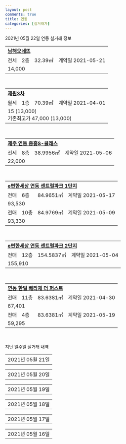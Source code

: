 ```yaml
---
layout: post
comments: true
title: 연동
categories: [실거래가]
---
```


2021년 05월 22일 연동 실거래 정보

<table>
  <tr>
    <td colspan="4" style="font-weight: bold;"><a href="https://search.naver.com/search.naver?query=남해오네뜨">남해오네뜨</a></td>
  </tr>
    
  <tr>
    <td>전세</td>
    <td>2층</td>
    <td>32.39㎡</td>
    <td>계약일 2021-05-21</td>
  </tr>
  <tr>
    <td colspan="4">14,000</td>
  </tr>
    
</table>
<br>
<table>
  <tr>
    <td colspan="4" style="font-weight: bold;"><a href="https://search.naver.com/search.naver?query=제원3차">제원3차</a></td>
  </tr>
    
  <tr>
    <td>월세</td>
    <td>1층</td>
    <td>70.39㎡</td>
    <td>계약일 2021-04-01</td>
  </tr>
  <tr>
    <td colspan="4">15 (13,000)<br>기존최고가 47,000 (13,000)</td>
  </tr>
    
</table>
<br>
<table>
  <tr>
    <td colspan="4" style="font-weight: bold;"><a href="https://search.naver.com/search.naver?query=제주 연동 중흥S-클래스">제주 연동 중흥S-클래스</a></td>
  </tr>
    
  <tr>
    <td>전세</td>
    <td>8층</td>
    <td>38.9956㎡</td>
    <td>계약일 2021-05-06</td>
  </tr>
  <tr>
    <td colspan="4">22,000</td>
  </tr>
    
</table>
<br>
<table>
  <tr>
    <td colspan="4" style="font-weight: bold;"><a href="https://search.naver.com/search.naver?query=e편한세상 연동 센트럴파크 1단지">e편한세상 연동 센트럴파크 1단지</a></td>
  </tr>
    
  <tr>
    <td>전매</td>
    <td>6층</td>
    <td>84.9651㎡</td>
    <td>계약일 2021-05-17</td>
  </tr>
  <tr>
    <td colspan="4">93,530</td>
  </tr>
    
  <tr>
    <td>전매</td>
    <td>10층</td>
    <td>84.9769㎡</td>
    <td>계약일 2021-05-09</td>
  </tr>
  <tr>
    <td colspan="4">93,330</td>
  </tr>
    
</table>
<br>
<table>
  <tr>
    <td colspan="4" style="font-weight: bold;"><a href="https://search.naver.com/search.naver?query=e편한세상 연동 센트럴파크 2단지">e편한세상 연동 센트럴파크 2단지</a></td>
  </tr>
    
  <tr>
    <td>전매</td>
    <td>12층</td>
    <td>154.5837㎡</td>
    <td>계약일 2021-05-04</td>
  </tr>
  <tr>
    <td colspan="4">155,910</td>
  </tr>
    
</table>
<br>
<table>
  <tr>
    <td colspan="4" style="font-weight: bold;"><a href="https://search.naver.com/search.naver?query=연동 한일 베라체 더 퍼스트">연동 한일 베라체 더 퍼스트</a></td>
  </tr>
    
  <tr>
    <td>전매</td>
    <td>11층</td>
    <td>83.6381㎡</td>
    <td>계약일 2021-04-30</td>
  </tr>
  <tr>
    <td colspan="4">67,401</td>
  </tr>
    
  <tr>
    <td>전매</td>
    <td>4층</td>
    <td>83.6381㎡</td>
    <td>계약일 2021-05-19</td>
  </tr>
  <tr>
    <td colspan="4">59,295</td>
  </tr>
    
</table>
    
<div style="margin-top: 50px; margin-bottom: 13px">지난 일주일 실거래 내역</div>

  <table style="width: 100%; margin-bottom: 1px">
      <tr class="header">
        <td>2021년 05월 21일</td>
      </tr>
      <tr class="child" style="display: none">
        <td>
            
        <table>
          <tr>
            <td colspan="4" style="font-weight: bold;"><a href="https://search.naver.com/search.naver?query=e편한세상 연동 센트럴파크 1단지">e편한세상 연동 센트럴파크 1단지</a></td>
          </tr>

          <tr>
            <td>전매</td>
            <td>10층</td>
            <td>84.9418㎡</td>
            <td>계약일 2021-05-03</td>
          </tr>
          <tr>
            <td colspan="4">97,830</td>
          </tr>
    
          <tr>
            <td>전매</td>
            <td>7층</td>
            <td>84.9418㎡</td>
            <td>계약일 2021-05-08</td>
          </tr>
          <tr>
            <td colspan="4">97,230</td>
          </tr>
    
          <tr>
            <td>전매</td>
            <td>13층</td>
            <td>84.9651㎡</td>
            <td>계약일 2021-05-04</td>
          </tr>
          <tr>
            <td colspan="4">96,930</td>
          </tr>
    
          <tr>
            <td>전매</td>
            <td>12층</td>
            <td>84.9651㎡</td>
            <td>계약일 2021-05-04</td>
          </tr>
          <tr>
            <td colspan="4">96,230</td>
          </tr>
    
          <tr>
            <td>전매</td>
            <td>5층</td>
            <td>84.9665㎡</td>
            <td>계약일 2021-05-18</td>
          </tr>
          <tr>
            <td colspan="4">90,330</td>
          </tr>
    
          <tr>
            <td>전매</td>
            <td>14층</td>
            <td>84.9418㎡</td>
            <td>계약일 2021-04-22</td>
          </tr>
          <tr>
            <td colspan="4">101,630</td>
          </tr>
    
          <tr>
            <td>전매</td>
            <td>13층</td>
            <td>84.9418㎡</td>
            <td>계약일 2021-05-06</td>
          </tr>
          <tr>
            <td colspan="4">101,430</td>
          </tr>
    
        </table>
        <table style="margin-top: 5px">
          <tr>
            <td colspan="4" style="font-weight: bold;"><a href="https://search.naver.com/search.naver?query=e편한세상 연동 센트럴파크 2단지">e편한세상 연동 센트럴파크 2단지</a></td>
          </tr>
    
          <tr>
            <td>전매</td>
            <td>12층</td>
            <td>84.9418㎡</td>
            <td>계약일 2021-05-03</td>
          </tr>
          <tr>
            <td colspan="4">95,230</td>
          </tr>
    
          <tr>
            <td>전매</td>
            <td>11층</td>
            <td>84.9418㎡</td>
            <td>계약일 2021-05-18</td>
          </tr>
          <tr>
            <td colspan="4">95,030</td>
          </tr>
    
          <tr>
            <td>전매</td>
            <td>14층</td>
            <td>84.9418㎡</td>
            <td>계약일 2021-05-04</td>
          </tr>
          <tr>
            <td colspan="4">94,630</td>
          </tr>
    
          <tr>
            <td>전매</td>
            <td>10층</td>
            <td>84.9769㎡</td>
            <td>계약일 2021-05-18</td>
          </tr>
          <tr>
            <td colspan="4">93,330</td>
          </tr>
    
          <tr>
            <td>전매</td>
            <td>9층</td>
            <td>84.9665㎡</td>
            <td>계약일 2021-05-04</td>
          </tr>
          <tr>
            <td colspan="4">92,130</td>
          </tr>
    
          <tr>
            <td>전매</td>
            <td>11층</td>
            <td>84.9651㎡</td>
            <td>계약일 2021-05-15</td>
          </tr>
          <tr>
            <td colspan="4">90,830</td>
          </tr>
    
          <tr>
            <td>전매</td>
            <td>7층</td>
            <td>84.9769㎡</td>
            <td>계약일 2021-05-03</td>
          </tr>
          <tr>
            <td colspan="4">90,730</td>
          </tr>
    
          <tr>
            <td>전매</td>
            <td>2층</td>
            <td>84.9665㎡</td>
            <td>계약일 2021-05-06</td>
          </tr>
          <tr>
            <td colspan="4">90,630</td>
          </tr>
    
          <tr>
            <td>전매</td>
            <td>14층</td>
            <td>84.9651㎡</td>
            <td>계약일 2021-05-20</td>
          </tr>
          <tr>
            <td colspan="4">89,630</td>
          </tr>
    
          <tr>
            <td>전매</td>
            <td>14층</td>
            <td>154.5837㎡</td>
            <td>계약일 2021-05-18</td>
          </tr>
          <tr>
            <td colspan="4">151,310</td>
          </tr>
    
          <tr>
            <td>전매</td>
            <td>13층</td>
            <td>154.5837㎡</td>
            <td>계약일 2021-05-20</td>
          </tr>
          <tr>
            <td colspan="4">149,610</td>
          </tr>
    
        </table>
        <table style="margin-top: 5px">
          <tr>
            <td colspan="4" style="font-weight: bold;"><a href="https://search.naver.com/search.naver?query=연동 한일 베라체 더 퍼스트">연동 한일 베라체 더 퍼스트</a></td>
          </tr>
    
          <tr>
            <td>전매</td>
            <td>15층</td>
            <td>83.4139㎡</td>
            <td>계약일 2021-04-21</td>
          </tr>
          <tr>
            <td colspan="4">70,670</td>
          </tr>
    
          <tr>
            <td>전매</td>
            <td>13층</td>
            <td>83.4139㎡</td>
            <td>계약일 2021-05-18</td>
          </tr>
          <tr>
            <td colspan="4">69,738</td>
          </tr>
    
          <tr>
            <td>전매</td>
            <td>10층</td>
            <td>83.6381㎡</td>
            <td>계약일 2021-05-18</td>
          </tr>
          <tr>
            <td colspan="4">66,970</td>
          </tr>
    
        </table>
    
        </td>
      </tr>
  </table>
    
  <table style="width: 100%; margin-bottom: 1px">
      <tr class="header">
        <td>2021년 05월 20일</td>
      </tr>
      <tr class="child" style="display: none">
        <td>
            
        <table>
          <tr>
            <td colspan="4" style="font-weight: bold;"><a href="https://search.naver.com/search.naver?query=제원1차">제원1차</a></td>
          </tr>

          <tr>
            <td>매매</td>
            <td>3층</td>
            <td>42.24㎡</td>
            <td>계약일 2021-05-11</td>
          </tr>
          <tr>
            <td colspan="4">35,500<br>기존최고가 35,500</td>
          </tr>
    
        </table>
        <table style="margin-top: 5px">
          <tr>
            <td colspan="4" style="font-weight: bold;"><a href="https://search.naver.com/search.naver?query=e편한세상 연동 센트럴파크 1단지">e편한세상 연동 센트럴파크 1단지</a></td>
          </tr>
    
          <tr>
            <td>전매</td>
            <td>8층</td>
            <td>84.9665㎡</td>
            <td>계약일 2021-05-19</td>
          </tr>
          <tr>
            <td colspan="4">94,930</td>
          </tr>
    
          <tr>
            <td>전매</td>
            <td>11층</td>
            <td>84.9665㎡</td>
            <td>계약일 2021-05-07</td>
          </tr>
          <tr>
            <td colspan="4">94,030</td>
          </tr>
    
        </table>
        <table style="margin-top: 5px">
          <tr>
            <td colspan="4" style="font-weight: bold;"><a href="https://search.naver.com/search.naver?query=연동 한일 베라체 더 퍼스트">연동 한일 베라체 더 퍼스트</a></td>
          </tr>
    
          <tr>
            <td>전매</td>
            <td>3층</td>
            <td>83.6381㎡</td>
            <td>계약일 2021-04-21</td>
          </tr>
          <tr>
            <td colspan="4">60,316</td>
          </tr>
    
        </table>
    
        </td>
      </tr>
  </table>
    
  <table style="width: 100%; margin-bottom: 1px">
      <tr class="header">
        <td>2021년 05월 19일</td>
      </tr>
      <tr class="child" style="display: none">
        <td>
            
        <table>
          <tr>
            <td colspan="4" style="font-weight: bold;"><a href="https://search.naver.com/search.naver?query=신광">신광</a></td>
          </tr>

          <tr>
            <td>매매</td>
            <td>4층</td>
            <td>59.84㎡</td>
            <td>계약일 2021-05-14</td>
          </tr>
          <tr>
            <td colspan="4">17,000<br>기존최고가 17,000</td>
          </tr>
    
        </table>
        <table style="margin-top: 5px">
          <tr>
            <td colspan="4" style="font-weight: bold;"><a href="https://search.naver.com/search.naver?query=e편한세상 연동 센트럴파크 1단지">e편한세상 연동 센트럴파크 1단지</a></td>
          </tr>
    
          <tr>
            <td>전매</td>
            <td>11층</td>
            <td>84.9665㎡</td>
            <td>계약일 2021-05-06</td>
          </tr>
          <tr>
            <td colspan="4">93,530</td>
          </tr>
    
          <tr>
            <td>전매</td>
            <td>13층</td>
            <td>84.9418㎡</td>
            <td>계약일 2021-05-04</td>
          </tr>
          <tr>
            <td colspan="4">93,430</td>
          </tr>
    
          <tr>
            <td>전매</td>
            <td>9층</td>
            <td>84.9769㎡</td>
            <td>계약일 2021-05-04</td>
          </tr>
          <tr>
            <td colspan="4">92,630</td>
          </tr>
    
          <tr>
            <td>전매</td>
            <td>8층</td>
            <td>84.9418㎡</td>
            <td>계약일 2021-05-03</td>
          </tr>
          <tr>
            <td colspan="4">92,430</td>
          </tr>
    
          <tr>
            <td>전매</td>
            <td>11층</td>
            <td>84.9769㎡</td>
            <td>계약일 2021-05-03</td>
          </tr>
          <tr>
            <td colspan="4">91,530</td>
          </tr>
    
          <tr>
            <td>전매</td>
            <td>8층</td>
            <td>84.9769㎡</td>
            <td>계약일 2021-05-17</td>
          </tr>
          <tr>
            <td colspan="4">90,930</td>
          </tr>
    
          <tr>
            <td>전매</td>
            <td>15층</td>
            <td>145.6847㎡</td>
            <td>계약일 2021-05-17</td>
          </tr>
          <tr>
            <td colspan="4">147,410</td>
          </tr>
    
          <tr>
            <td>전매</td>
            <td>15층</td>
            <td>84.9418㎡</td>
            <td>계약일 2021-05-08</td>
          </tr>
          <tr>
            <td colspan="4">102,030</td>
          </tr>
    
          <tr>
            <td>전매</td>
            <td>13층</td>
            <td>84.9418㎡</td>
            <td>계약일 2021-05-04</td>
          </tr>
          <tr>
            <td colspan="4">100,930</td>
          </tr>
    
        </table>
        <table style="margin-top: 5px">
          <tr>
            <td colspan="4" style="font-weight: bold;"><a href="https://search.naver.com/search.naver?query=e편한세상 연동 센트럴파크 2단지">e편한세상 연동 센트럴파크 2단지</a></td>
          </tr>
    
          <tr>
            <td>전매</td>
            <td>12층</td>
            <td>84.9418㎡</td>
            <td>계약일 2021-05-17</td>
          </tr>
          <tr>
            <td colspan="4">98,730</td>
          </tr>
    
          <tr>
            <td>전매</td>
            <td>10층</td>
            <td>84.9418㎡</td>
            <td>계약일 2021-05-18</td>
          </tr>
          <tr>
            <td colspan="4">97,830</td>
          </tr>
    
          <tr>
            <td>전매</td>
            <td>5층</td>
            <td>84.9418㎡</td>
            <td>계약일 2021-05-04</td>
          </tr>
          <tr>
            <td colspan="4">97,830</td>
          </tr>
    
          <tr>
            <td>전매</td>
            <td>7층</td>
            <td>84.9418㎡</td>
            <td>계약일 2021-05-15</td>
          </tr>
          <tr>
            <td colspan="4">97,230</td>
          </tr>
    
          <tr>
            <td>전매</td>
            <td>7층</td>
            <td>84.9418㎡</td>
            <td>계약일 2021-05-08</td>
          </tr>
          <tr>
            <td colspan="4">97,230</td>
          </tr>
    
          <tr>
            <td>전매</td>
            <td>9층</td>
            <td>84.9418㎡</td>
            <td>계약일 2021-05-03</td>
          </tr>
          <tr>
            <td colspan="4">97,030</td>
          </tr>
    
          <tr>
            <td>전매</td>
            <td>12층</td>
            <td>84.9418㎡</td>
            <td>계약일 2021-05-04</td>
          </tr>
          <tr>
            <td colspan="4">96,730</td>
          </tr>
    
          <tr>
            <td>전매</td>
            <td>12층</td>
            <td>84.9418㎡</td>
            <td>계약일 2021-05-04</td>
          </tr>
          <tr>
            <td colspan="4">96,730</td>
          </tr>
    
          <tr>
            <td>전매</td>
            <td>4층</td>
            <td>84.9418㎡</td>
            <td>계약일 2021-05-14</td>
          </tr>
          <tr>
            <td colspan="4">95,130</td>
          </tr>
    
          <tr>
            <td>전매</td>
            <td>9층</td>
            <td>84.9769㎡</td>
            <td>계약일 2021-05-17</td>
          </tr>
          <tr>
            <td colspan="4">93,130</td>
          </tr>
    
          <tr>
            <td>전매</td>
            <td>11층</td>
            <td>84.9769㎡</td>
            <td>계약일 2021-05-03</td>
          </tr>
          <tr>
            <td colspan="4">91,530</td>
          </tr>
    
          <tr>
            <td>전매</td>
            <td>8층</td>
            <td>84.9769㎡</td>
            <td>계약일 2021-05-17</td>
          </tr>
          <tr>
            <td colspan="4">90,930</td>
          </tr>
    
          <tr>
            <td>전매</td>
            <td>15층</td>
            <td>145.6847㎡</td>
            <td>계약일 2021-05-17</td>
          </tr>
          <tr>
            <td colspan="4">145,910</td>
          </tr>
    
          <tr>
            <td>전매</td>
            <td>15층</td>
            <td>84.9418㎡</td>
            <td>계약일 2021-05-06</td>
          </tr>
          <tr>
            <td colspan="4">100,830</td>
          </tr>
    
        </table>
        <table style="margin-top: 5px">
          <tr>
            <td colspan="4" style="font-weight: bold;"><a href="https://search.naver.com/search.naver?query=연동 한일 베라체 더 퍼스트">연동 한일 베라체 더 퍼스트</a></td>
          </tr>
    
          <tr>
            <td>전매</td>
            <td>13층</td>
            <td>83.6381㎡</td>
            <td>계약일 2021-04-23</td>
          </tr>
          <tr>
            <td colspan="4">70,040</td>
          </tr>
    
          <tr>
            <td>전매</td>
            <td>13층</td>
            <td>83.6381㎡</td>
            <td>계약일 2021-04-23</td>
          </tr>
          <tr>
            <td colspan="4">70,040</td>
          </tr>
    
          <tr>
            <td>전매</td>
            <td>9층</td>
            <td>83.4139㎡</td>
            <td>계약일 2021-04-21</td>
          </tr>
          <tr>
            <td colspan="4">65,876</td>
          </tr>
    
          <tr>
            <td>전매</td>
            <td>8층</td>
            <td>83.6381㎡</td>
            <td>계약일 2021-04-19</td>
          </tr>
          <tr>
            <td colspan="4">63,150</td>
          </tr>
    
          <tr>
            <td>전매</td>
            <td>7층</td>
            <td>83.6381㎡</td>
            <td>계약일 2021-04-22</td>
          </tr>
          <tr>
            <td colspan="4">62,150</td>
          </tr>
    
          <tr>
            <td>전매</td>
            <td>2층</td>
            <td>83.6381㎡</td>
            <td>계약일 2021-05-10</td>
          </tr>
          <tr>
            <td colspan="4">62,131</td>
          </tr>
    
        </table>
    
        </td>
      </tr>
  </table>
    
  <table style="width: 100%; margin-bottom: 1px">
      <tr class="header">
        <td>2021년 05월 18일</td>
      </tr>
      <tr class="child" style="display: none">
        <td>
            
        <table>
          <tr>
            <td colspan="4" style="font-weight: bold;"><a href="https://search.naver.com/search.naver?query=연동 뜨레모아">연동 뜨레모아</a></td>
          </tr>

          <tr>
            <td>매매</td>
            <td>14층</td>
            <td>84.9044㎡</td>
            <td>계약일 2021-04-27</td>
          </tr>
          <tr>
            <td colspan="4">62,900<br>기존최고가 62,900</td>
          </tr>
    
        </table>
        <table style="margin-top: 5px">
          <tr>
            <td colspan="4" style="font-weight: bold;"><a href="https://search.naver.com/search.naver?query=청목더웰연동">청목더웰연동</a></td>
          </tr>
    
          <tr>
            <td>전세</td>
            <td>8층</td>
            <td>17.6127㎡</td>
            <td>계약일 2021-05-15</td>
          </tr>
          <tr>
            <td colspan="4">9,000</td>
          </tr>
    
        </table>
        <table style="margin-top: 5px">
          <tr>
            <td colspan="4" style="font-weight: bold;"><a href="https://search.naver.com/search.naver?query=e편한세상 연동 센트럴파크 1단지">e편한세상 연동 센트럴파크 1단지</a></td>
          </tr>
    
          <tr>
            <td>전매</td>
            <td>13층</td>
            <td>84.9418㎡</td>
            <td>계약일 2021-05-04</td>
          </tr>
          <tr>
            <td colspan="4">93,430</td>
          </tr>
    
          <tr>
            <td>전매</td>
            <td>8층</td>
            <td>84.9769㎡</td>
            <td>계약일 2021-05-17</td>
          </tr>
          <tr>
            <td colspan="4">90,930</td>
          </tr>
    
          <tr>
            <td>전매</td>
            <td>15층</td>
            <td>145.6847㎡</td>
            <td>계약일 2021-05-17</td>
          </tr>
          <tr>
            <td colspan="4">147,410</td>
          </tr>
    
          <tr>
            <td>전매</td>
            <td>15층</td>
            <td>84.9769㎡</td>
            <td>계약일 2021-05-08</td>
          </tr>
          <tr>
            <td colspan="4">102,030</td>
          </tr>
    
        </table>
        <table style="margin-top: 5px">
          <tr>
            <td colspan="4" style="font-weight: bold;"><a href="https://search.naver.com/search.naver?query=e편한세상 연동 센트럴파크 2단지">e편한세상 연동 센트럴파크 2단지</a></td>
          </tr>
    
          <tr>
            <td>전매</td>
            <td>12층</td>
            <td>84.9418㎡</td>
            <td>계약일 2021-05-17</td>
          </tr>
          <tr>
            <td colspan="4">98,730</td>
          </tr>
    
          <tr>
            <td>전매</td>
            <td>4층</td>
            <td>84.9418㎡</td>
            <td>계약일 2021-05-14</td>
          </tr>
          <tr>
            <td colspan="4">95,130</td>
          </tr>
    
          <tr>
            <td>전매</td>
            <td>9층</td>
            <td>84.9769㎡</td>
            <td>계약일 2021-05-17</td>
          </tr>
          <tr>
            <td colspan="4">93,130</td>
          </tr>
    
          <tr>
            <td>전매</td>
            <td>15층</td>
            <td>145.6847㎡</td>
            <td>계약일 2021-05-17</td>
          </tr>
          <tr>
            <td colspan="4">145,910</td>
          </tr>
    
        </table>
        <table style="margin-top: 5px">
          <tr>
            <td colspan="4" style="font-weight: bold;"><a href="https://search.naver.com/search.naver?query=연동 한일 베라체 더 퍼스트">연동 한일 베라체 더 퍼스트</a></td>
          </tr>
    
          <tr>
            <td>전매</td>
            <td>15층</td>
            <td>83.6381㎡</td>
            <td>계약일 2021-05-17</td>
          </tr>
          <tr>
            <td colspan="4">73,641</td>
          </tr>
    
          <tr>
            <td>전매</td>
            <td>14층</td>
            <td>83.6381㎡</td>
            <td>계약일 2021-05-17</td>
          </tr>
          <tr>
            <td colspan="4">72,461</td>
          </tr>
    
          <tr>
            <td>전매</td>
            <td>14층</td>
            <td>83.6381㎡</td>
            <td>계약일 2021-05-17</td>
          </tr>
          <tr>
            <td colspan="4">72,461</td>
          </tr>
    
          <tr>
            <td>전매</td>
            <td>14층</td>
            <td>83.6381㎡</td>
            <td>계약일 2021-05-17</td>
          </tr>
          <tr>
            <td colspan="4">72,461</td>
          </tr>
    
          <tr>
            <td>전매</td>
            <td>12층</td>
            <td>83.4139㎡</td>
            <td>계약일 2021-04-21</td>
          </tr>
          <tr>
            <td colspan="4">68,530</td>
          </tr>
    
          <tr>
            <td>전매</td>
            <td>10층</td>
            <td>83.4139㎡</td>
            <td>계약일 2021-05-17</td>
          </tr>
          <tr>
            <td colspan="4">68,408</td>
          </tr>
    
          <tr>
            <td>전매</td>
            <td>8층</td>
            <td>83.6381㎡</td>
            <td>계약일 2021-05-17</td>
          </tr>
          <tr>
            <td colspan="4">64,950</td>
          </tr>
    
          <tr>
            <td>전매</td>
            <td>4층</td>
            <td>83.4139㎡</td>
            <td>계약일 2021-05-17</td>
          </tr>
          <tr>
            <td colspan="4">62,088</td>
          </tr>
    
          <tr>
            <td>전매</td>
            <td>4층</td>
            <td>83.4139㎡</td>
            <td>계약일 2021-05-17</td>
          </tr>
          <tr>
            <td colspan="4">62,088</td>
          </tr>
    
          <tr>
            <td>전매</td>
            <td>5층</td>
            <td>83.6381㎡</td>
            <td>계약일 2021-05-10</td>
          </tr>
          <tr>
            <td colspan="4">62,060</td>
          </tr>
    
          <tr>
            <td>전매</td>
            <td>3층</td>
            <td>83.6381㎡</td>
            <td>계약일 2021-04-20</td>
          </tr>
          <tr>
            <td colspan="4">60,316</td>
          </tr>
    
          <tr>
            <td>전매</td>
            <td>3층</td>
            <td>83.6381㎡</td>
            <td>계약일 2021-05-17</td>
          </tr>
          <tr>
            <td colspan="4">59,452</td>
          </tr>
    
        </table>
    
        </td>
      </tr>
  </table>
    
  <table style="width: 100%; margin-bottom: 1px">
      <tr class="header">
        <td>2021년 05월 17일</td>
      </tr>
      <tr class="child" style="display: none">
        <td>
            
        <table>
          <tr>
            <td colspan="4" style="font-weight: bold;"><a href="https://search.naver.com/search.naver?query=삼오한마음">삼오한마음</a></td>
          </tr>

          <tr>
            <td>매매</td>
            <td>1층</td>
            <td>59.64㎡</td>
            <td>계약일 2021-05-01</td>
          </tr>
          <tr>
            <td colspan="4">13,000<br>기존최고가 13,000</td>
          </tr>
    
        </table>
        <table style="margin-top: 5px">
          <tr>
            <td colspan="4" style="font-weight: bold;"><a href="https://search.naver.com/search.naver?query=연동 뜨레모아">연동 뜨레모아</a></td>
          </tr>
    
          <tr>
            <td>매매</td>
            <td>6층</td>
            <td>84.9044㎡</td>
            <td>계약일 2021-05-03</td>
          </tr>
          <tr>
            <td colspan="4">59,900<br>기존최고가 59,900</td>
          </tr>
    
        </table>
        <table style="margin-top: 5px">
          <tr>
            <td colspan="4" style="font-weight: bold;"><a href="https://search.naver.com/search.naver?query=e편한세상 연동 센트럴파크 1단지">e편한세상 연동 센트럴파크 1단지</a></td>
          </tr>
    
          <tr>
            <td>전매</td>
            <td>11층</td>
            <td>84.9665㎡</td>
            <td>계약일 2021-05-06</td>
          </tr>
          <tr>
            <td colspan="4">93,530</td>
          </tr>
    
        </table>
        <table style="margin-top: 5px">
          <tr>
            <td colspan="4" style="font-weight: bold;"><a href="https://search.naver.com/search.naver?query=연동 한일 베라체 더 퍼스트">연동 한일 베라체 더 퍼스트</a></td>
          </tr>
    
          <tr>
            <td>전매</td>
            <td>10층</td>
            <td>83.6381㎡</td>
            <td>계약일 2021-05-13</td>
          </tr>
          <tr>
            <td colspan="4">67,036</td>
          </tr>
    
          <tr>
            <td>전매</td>
            <td>5층</td>
            <td>83.6381㎡</td>
            <td>계약일 2021-05-15</td>
          </tr>
          <tr>
            <td colspan="4">63,275</td>
          </tr>
    
          <tr>
            <td>전매</td>
            <td>5층</td>
            <td>83.6381㎡</td>
            <td>계약일 2021-05-14</td>
          </tr>
          <tr>
            <td colspan="4">61,158</td>
          </tr>
    
        </table>
    
        </td>
      </tr>
  </table>
    
  <table style="width: 100%; margin-bottom: 1px">
      <tr class="header">
        <td>2021년 05월 16일</td>
      </tr>
      <tr class="child" style="display: none">
        <td>
            
        <table>
          <tr>
            <td colspan="4" style="font-weight: bold;"><a href="https://search.naver.com/search.naver?query=실거래정보없음">실거래정보없음</a></td>
          </tr>

        </table>
    
        </td>
      </tr>
  </table>
    

